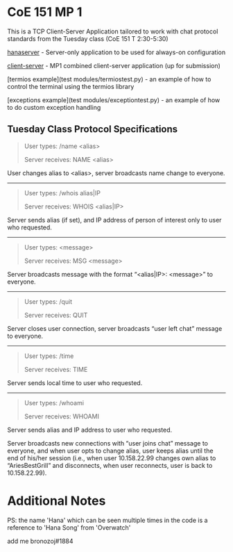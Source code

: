 # CoE 151 MP 1

This is a TCP Client-Server Application tailored to work with chat protocol standards from the Tuesday class (CoE 151 T 2:30-5:30)

[hanaserver](hanaserver.py) - Server-only application to be used for always-on configuration

[client-server](mp1-irc.py) - MP1 combined client-server application (up for submission)

[termios example](test modules/termiostest.py) - an example of how to control the terminal using the termios library

[exceptions example](test modules/exceptiontest.py) - an example of how to do custom exception handling

## Tuesday Class Protocol Specifications

>User types:          /name \<alias\>
>
>Server receives:  NAME \<alias\>

User changes alias to \<alias\>, server broadcasts name change to everyone.

***

>User types:          /whois alias|IP
>
>Server receives:  WHOIS \<alias|IP\>

Server sends alias (if set), and IP address of person of interest only to user who requested.

***

>User types:          \<message\>
>
>Server receives:  MSG \<message\> 

Server broadcasts message with the format “\<alias|IP\>: \<message\>” to everyone.

***

>User types:          /quit
>
>Server receives:  QUIT

Server closes user connection, server broadcasts “user left chat” message to everyone.

***

>User types:          /time
>
>Server receives:  TIME

Server sends local time to user who requested.

***

>User types:          /whoami
>
>Server receives:  WHOAMI

Server sends alias and IP address to user who requested.

Server broadcasts new connections with “user joins chat” message to everyone, and when user opts to change alias, user keeps alias until the end of his/her session (i.e., when user 10.158.22.99 changes own alias to “AriesBestGrill” and disconnects, when user reconnects, user is back to 10.158.22.99).

# Additional Notes

PS: the name 'Hana' which can be seen multiple times in the code is a reference to 'Hana Song' from 'Overwatch'

add me bronozoj#1884
